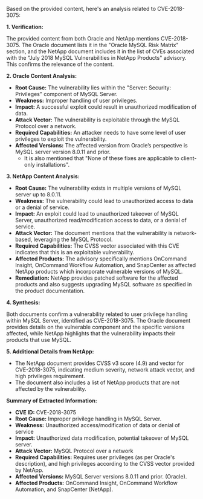Based on the provided content, here's an analysis related to CVE-2018-3075:

**1. Verification:**

The provided content from both Oracle and NetApp mentions CVE-2018-3075. The Oracle document lists it in the "Oracle MySQL Risk Matrix" section, and the NetApp document includes it in the list of CVEs associated with the "July 2018 MySQL Vulnerabilities in NetApp Products" advisory. This confirms the relevance of the content.

**2. Oracle Content Analysis:**

*   **Root Cause:** The vulnerability lies within the "Server: Security: Privileges" component of MySQL Server.
*   **Weakness:** Improper handling of user privileges.
*   **Impact:** A successful exploit could result in unauthorized modification of data.
*   **Attack Vector:** The vulnerability is exploitable through the MySQL Protocol over a network.
*   **Required Capabilities:** An attacker needs to have some level of user privileges to exploit the vulnerability.
*   **Affected Versions:** The affected version from Oracle’s perspective is MySQL server version 8.0.11 and prior.
    *   It is also mentioned that "None of these fixes are applicable to client-only installations".

**3. NetApp Content Analysis:**

*   **Root Cause:** The vulnerability exists in multiple versions of MySQL server up to 8.0.11.
*   **Weakness:**  The vulnerability could lead to unauthorized access to data or a denial of service.
*   **Impact:**  An exploit could lead to unauthorized takeover of MySQL Server, unauthorized read/modification access to data, or a denial of service.
*  **Attack Vector:**  The document mentions that the vulnerability is network-based, leveraging the MySQL Protocol.
*  **Required Capabilities:** The CVSS vector associated with this CVE indicates that this is an exploitable vulnerability.
*   **Affected Products:** The advisory specifically mentions OnCommand Insight, OnCommand Workflow Automation, and SnapCenter as affected NetApp products which incorporate vulnerable versions of MySQL.
*   **Remediation:** NetApp provides patched software for the affected products and also suggests upgrading MySQL software as specified in the product documentation.

**4. Synthesis:**

Both documents confirm a vulnerability related to user privilege handling within MySQL Server, identified as CVE-2018-3075. The Oracle document provides details on the vulnerable component and the specific versions affected, while NetApp highlights that the vulnerability impacts their products that use MySQL.

**5. Additional Details from NetApp:**

*   The NetApp document provides CVSS v3 score (4.9) and vector for CVE-2018-3075, indicating medium severity, network attack vector, and high privileges requirement.
*   The document also includes a list of NetApp products that are not affected by the vulnerability.

**Summary of Extracted Information:**

*   **CVE ID:** CVE-2018-3075
*   **Root Cause:** Improper privilege handling in MySQL Server.
*   **Weakness:** Unauthorized access/modification of data or denial of service
*   **Impact:** Unauthorized data modification, potential takeover of MySQL server.
*   **Attack Vector:** MySQL Protocol over a network
*   **Required Capabilities:** Requires user privileges (as per Oracle's description), and high privileges according to the CVSS vector provided by NetApp.
*   **Affected Versions:** MySQL Server versions 8.0.11 and prior. (Oracle).
*   **Affected Products:** OnCommand Insight, OnCommand Workflow Automation, and SnapCenter (NetApp).